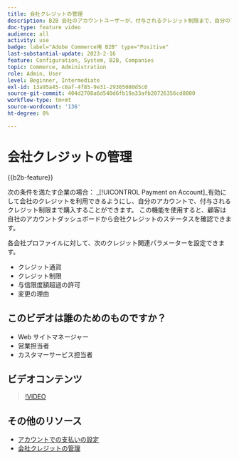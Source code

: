 ```yaml
---
title: 会社クレジットの管理
description: B2B 会社のアカウントユーザーが、付与されるクレジット制限まで、自分のアカウントで購入を行う方法を説明します。
doc-type: feature video
audience: all
activity: use
badge: label="Adobe Commerce用 B2B" type="Positive"
last-substantial-update: 2023-2-16
feature: Configuration, System, B2B, Companies
topic: Commerce, Administration
role: Admin, User
level: Beginner, Intermediate
exl-id: 13a95a45-c8af-4f85-9e31-29365080d5c0
source-git-commit: 404d2708a6d540d6fb19a33afb20726356cd8000
workflow-type: tm+mt
source-wordcount: '136'
ht-degree: 0%

---
```


# 会社クレジットの管理

{{b2b-feature}}

次の条件を満たす企業の場合： _[!UICONTROL Payment on Account]_有効にして会社のクレジットを利用できるようにし、自分のアカウントで、付与されるクレジット制限まで購入することができます。 この機能を使用すると、顧客は自社のアカウントダッシュボードから会社クレジットのステータスを確認できます。

各会社プロファイルに対して、次のクレジット関連パラメーターを設定できます。

- クレジット通貨
- クレジット制限
- 与信限度額超過の許可
- 変更の理由

## このビデオは誰のためのものですか？

- Web サイトマネージャー
- 営業担当者
- カスタマーサービス担当者

## ビデオコンテンツ

>[!VIDEO](https://video.tv.adobe.com/v/344445?quality=12&learn=on)

## その他のリソース

- [アカウントでの支払いの設定](https://experienceleague.adobe.com/docs/commerce-admin/b2b/enable-basic-features.html#configure-payment-on-account)
- [会社クレジットの管理](https://experienceleague.adobe.com/docs/commerce-admin/b2b/companies/credit-company.html)
